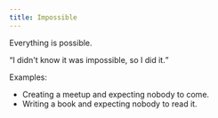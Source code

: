 ```yaml
---
title: Impossible
---
```


Everything is possible.

<q>I didn't know it was impossible, so I did it.</q>

Examples:

- Creating a meetup and expecting nobody to come.
- Writing a book and expecting nobody to read it.
